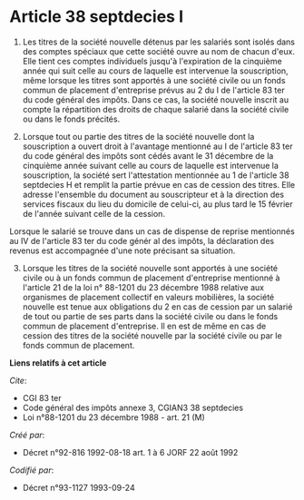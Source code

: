 # Article 38 septdecies I

1. Les titres de la société nouvelle détenus par les salariés sont isolés dans des comptes spéciaux que cette société ouvre
au nom de chacun d'eux. Elle tient ces comptes individuels jusqu'à l'expiration de la cinquième année qui suit celle au cours
de laquelle est intervenue la souscription, même lorsque les titres sont apportés à une société civile ou un fonds commun de
placement d'entreprise prévus au 2 du I de l'article 83 ter du code général des impôts. Dans ce cas, la société nouvelle
inscrit au compte la répartition des droits de chaque salarié dans la société civile ou dans le fonds précités.

2. Lorsque tout ou partie des titres de la société nouvelle dont la souscription a ouvert droit à l'avantage mentionné au I
de l'article 83 ter du code général des impôts sont cédés avant le 31 décembre de la cinquième année suivant celle au cours
de laquelle est intervenue la souscription, la société sert l'attestation mentionnée au 1 de l'article 38 septdecies H et
remplit la partie prévue en cas de cession des titres. Elle adresse l'ensemble du document au souscripteur et à la direction
des services fiscaux du lieu du domicile de celui-ci, au plus tard le 15 février de l'année suivant celle de la cession.

Lorsque le salarié se trouve dans un cas de dispense de reprise mentionnés au IV de l'article 83 ter du code génér al des
impôts, la déclaration des revenus est accompagnée d'une note précisant sa situation.

3. Lorsque les titres de la société nouvelle sont apportés à une société civile ou à un fonds commun de placement
d'entreprise mentionné à l'article 21 de la loi n° 88-1201 du 23 décembre 1988 relative aux organismes de placement collectif
en valeurs mobilières, la société nouvelle est tenue aux obligations du 2 en cas de cession par un salarié de tout ou partie
de ses parts dans la société civile ou dans le fonds commun de placement d'entreprise. Il en est de même en cas de cession
des titres de la société nouvelle par la société civile ou par le fonds commun de placement.

**Liens relatifs à cet article**

_Cite_:

  - CGI 83 ter
  - Code général des impôts annexe 3, CGIAN3 38 septdecies
  - Loi n°88-1201 du 23 décembre 1988 - art. 21 (M)

_Créé par_:

  - Décret n°92-816 1992-08-18 art. 1 à 6 JORF 22 août 1992

_Codifié par_:

  - Décret n°93-1127 1993-09-24
